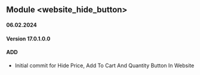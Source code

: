 ## Module <website_hide_button>

####  06.02.2024
#### Version 17.0.1.0.0
#### ADD

- Initial commit for Hide Price, Add To Cart And Quantity Button In Website



